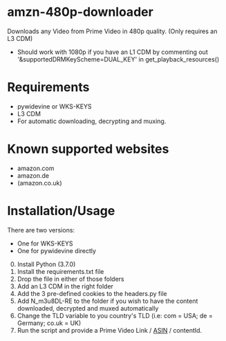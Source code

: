 # amzn-480p-downloader
Downloads any Video from Prime Video in 480p quality. (Only requires an L3 CDM)
+ Should work with 1080p if you have an L1 CDM by commenting out '&supportedDRMKeyScheme=DUAL_KEY' in get_playback_resources()

# Requirements
+ pywidevine or WKS-KEYS
+ L3 CDM
+ For automatic downloading, decrypting and muxing.

# Known supported websites
+ amazon.com
+ amazon.de
+ (amazon.co.uk)

# Installation/Usage
There are two versions:
+ One for WKS-KEYS
+ One for pywidevine directly

0. Install Python (3.7.0)
1. Install the requirements.txt file
2. Drop the file in either of those folders
3. Add an L3 CDM in the right folder
4. Add the 3 pre-defined cookies to the headers.py file
5. Add N_m3u8DL-RE to the folder if you wish to have the content downloaded, decrypted and muxed automatically
6. Change the TLD variable to you country's TLD (i.e: com = USA; de = Germany; co.uk = UK)
7. Run the script and provide a Prime Video Link / [ASIN](https://en.wikipedia.org/wiki/Amazon_Standard_Identification_Number) / contentId.
